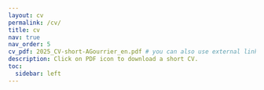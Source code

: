 ```yaml
---
layout: cv
permalink: /cv/
title: cv
nav: true
nav_order: 5
cv_pdf: 2025_CV-short-AGourrier_en.pdf # you can also use external links here
description: Click on PDF icon to download a short CV.
toc:
  sidebar: left
---
```

